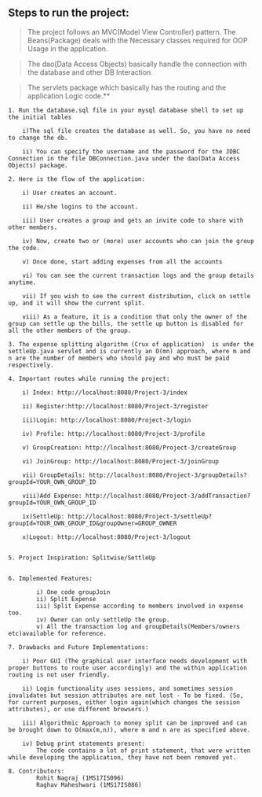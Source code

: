 ## Steps to run the project:

>The project follows an MVC(Model View Controller) pattern. The Beans(Package) deals with the Necessary classes required for OOP Usage in the application.

>The dao(Data Access Objects) basically handle the connection with the database and other DB Interaction.

>The servlets package which basically has the routing and the application Logic code.**

    1. Run the database.sql file in your mysql database shell to set up the initial tables

        i)The sql file creates the database as well. So, you have no need to change the db.

        ii) You can specify the username and the password for the JDBC Connection in the file DBConnection.java under the dao(Data Access Objects) package.

    2. Here is the flow of the application:

        i) User creates an account.

        ii) He/she logins to the account.

        iii) User creates a group and gets an invite code to share with other members.

        iv) Now, create two or (more) user accounts who can join the group the code.

        v) Once done, start adding expenses from all the accounts

        vi) You can see the current transaction logs and the group details anytime.

        vii) If you wish to see the current distribution, click on settle up, and it will show the current split.

        viii) As a feature, it is a condition that only the owner of the group can settle up the bills, the settle up button is disabled for all the other members of the group.

    3. The expense splitting algorithm (Crux of application)  is under the settleUp.java servlet and is currently an O(mn) approach, where m and n are the number of members who should pay and who must be paid respectively.

    4. Important routes while running the project:

        i) Index: http://localhost:8080/Project-3/index

        ii) Register:http://localhost:8080/Project-3/register

        iii)Login: http://localhost:8080/Project-3/login

        iv) Profile: http://localhost:8080/Project-3/profile

        v) GroupCreation: http://localhost:8080/Project-3/createGroup

        vi) JoinGroup: http://localhost:8080/Project-3/joinGroup

        vii) GroupDetails: http://localhost:8080/Project-3/groupDetails?groupId=YOUR_OWN_GROUP_ID

        viii)Add Expense: http://localhost:8080/Project-3/addTransaction?groupId=YOUR_OWN_GROUP_ID

        ix)SettleUp: http://localhost:8080/Project-3/settleUp?groupId=YOUR_OWN_GROUP_ID&groupOwner=GROUP_OWNER

        x)Logout: http://localhost:8080/Project-3/logout


    5. Project Inspiration: Splitwise/SettleUp


    6. Implemented Features:

            i) One code groupJoin
            ii) Split Expense
            iii) Split Expense according to members involved in expense too.
            iv) Owner can only settleUp the group.
            v) All the transaction log and groupDetails(Members/owners etc)available for reference.

    7. Drawbacks and Future Implementations:

        i) Poor GUI (The graphical user interface needs development with proper buttons to route user accordingly) and the within application routing is not user friendly.

        ii) Login functionality uses sessions, and sometimes session invalidates but session attributes are not lost - To be fixed. (So, for current purposes, either login again(which changes the session attributes), or use different browsers.)

        iii) Algorithmic Approach to money split can be improved and can be brought down to O(max(m,n)), where m and n are as specified above.

        iv) Debug print statements present:
            The code contains a lot of print statement, that were written while developing the application, they have not been removed yet.
    
    8. Contributors: 
            Rohit Nagraj (1MS17IS096)
            Raghav Maheshwari (1MS17IS086)

    